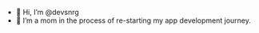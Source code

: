 - 👋 Hi, I’m @devsnrg
- 🌱 I’m a mom in the process of re-starting my app development journey.


<!---
devsnrg/devsnrg is a ✨ special ✨ repository because its `README.md` (this file) appears on your GitHub profile.
You can click the Preview link to take a look at your changes.
--->
